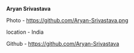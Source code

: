 **Aryan Srivastava**

Photo - https://github.com/Aryan-Srivastava.png

location - India

Github - https://github.com/Aryan-Srivastava
